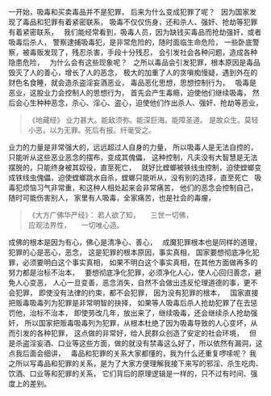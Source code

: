 一开始，吸毒和买卖毒品并不是犯罪，
后来为什么变成犯罪了呢？
&nbsp;
因为国家发现了毒品和犯罪有着紧密联系，
吸毒不仅仅伤身，还和杀人、强奸、抢劫等犯罪有着紧密联系，
&nbsp;
我们能经常看到，吸毒人员，因为缺钱买毒品而抢劫强奸，或者吸毒后杀人，
警察逮捕吸毒犯，是非常危险的，随时面临生命危险，
一些卧底警察，被毒贩发现了，残忍杀害，手段十分残忍，
会引发社会各种问题，造成各种隐患危险，
&nbsp;
为什么会有这些现象呢？
&nbsp;
之所以毒品会引发犯罪，根本原因是毒品毁灭了人的善心，增长了人的恶念，
极大的加重了人的贪嗔痴慢疑，遇到外在的财色名食睡，就会造杀盗淫妄酒恶业，
毒品恶化思想，思想控制行为，
&nbsp;
吸毒是恶业，这股业力会控制人的思想行为，
首先会产生毒瘾，迫使他们继续吸毒，
然后会心生种种恶念，杀心、淫心、盗心，迫使他们作出杀人、强奸、抢劫等恶业，

> 《地藏经》
> 业力甚大。能敌须弥。能深巨海。能障圣道。 
> 是故众生。莫轻小恶。以为无罪。死后有报。纤毫受之。 

业力的力量是非常强大的，远远超过人自身的力量，
所以吸毒人是无法自控的，只能听从这些恶业恶念的摆布，变成其傀儡，
这种控制，凡夫没有大智慧是无法摆脱的，只能终身被其奴役，直至死亡，
&nbsp;
就好比螳螂被铁线虫控制，迫使螳螂变成铁线虫傀儡，迫使螳螂跳水自杀，螳螂只能听从，没有别的选择，直至死亡
&nbsp;
吸毒犯烦恼习气非常重，和这种人相处起来会非常痛苦，
他们的恶念会控制自己，随时可能伤害别人，
家里有人吸毒，全家痛苦，也是社会的毒瘤，

> 《大方广佛华严经》：
> 若人欲了知，　　三世一切佛，  
> 应观法界性，　　一切唯心造。

成佛的根本是因为有心，佛心是清净心、善心，
&nbsp;
成魔犯罪根本也是同样的道理，犯罪的心是恶心，恶念，
这是犯罪的根本原因，事实真相，
国家要想彻底净化犯罪，必须要明白这个事实真相，
如果不明白这个事实真相，在其他方面做再多的努力都是治标不治本，
&nbsp;
要想彻底净化犯罪，必须净化人心，使人心回归善念，避免人心变恶，
人心一旦变善，恶念消失，自然不会做出违反伦理道德的事，更不会犯罪，
即使没有法律的约束，都不会犯罪，
因为没有犯罪的根本，
&nbsp;
国家直接把贩毒吸毒列为犯罪是非常明智的抉择，
如果等人吸毒后杀人抢劫犯罪了在去惩罚他，治标不治本，
即使劳改几年，放出来了，继续吸毒，还会继续杀人抢劫强奸，
所以国家把贩毒吸毒列为犯罪，从根本杜绝了因为吸毒导致的人心变坏，从而引发的各种犯罪，
这点做的非常好，给人民群众创造了安定的社会环境，
&nbsp;
但是杀盗淫妄酒、口业等这些方面，做的就没有禁毒这么好了，所以依然有漏洞，这点我后面会细讲，
&nbsp;
毒品和犯罪的关系大家都懂的，我为什么还重复啰嗦呢？
我之所以写毒品和犯罪的关系，是为了大家方便理解我接下来写的邪淫、杀生吃肉、饮酒、口业等和犯罪的关系，
它们背后的原理逻辑是一样的，只不过有时间、强度上的差别。

